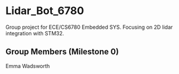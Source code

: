 # Lidar_Bot_6780
Group project for ECE/CS6780 Embedded SYS. Focusing on 2D lidar integration with STM32.
## Group Members (Milestone 0) ##

Emma Wadsworth
